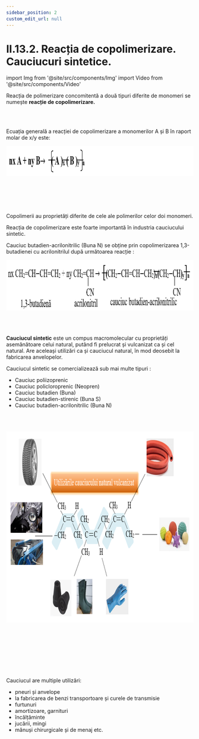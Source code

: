```yaml
---
sidebar_position: 2
custom_edit_url: null
---
```


# II.13.2. Reacția de copolimerizare. Cauciucuri sintetice.


import Img from '@site/src/components/Img'
import Video from '@site/src/components/Video'




<div class="alert alert--primary" role="alert">

Reacția de polimerizare concomitentă a două tipuri diferite de monomeri se numește **reacție de copolimerizare.**


</div>


<br></br>


<div class="alert alert--primary" role="alert">

Ecuația generală a reacției de copolimerizare a monomerilor A și B în raport molar de x/y este:



<Img className="img-responsive4" src="chimie/clasa11/capitolul2/II-13-2-reactia-de-copolimerizare-cauciucuri-sintetice-poza1-ecuatia-generala-a-reactiei-de-copolimerizare.png" width="1000" height="81" lazy={false} />


<br></br>
<br></br>


Copolimerii au proprietăți diferite de cele ale polimerilor celor doi monomeri.

Reacția de copolimerizare este foarte importantă în industria cauciucului sintetic.

Cauciuc butadien-acrilonitrilic (Buna N) se obține prin copolimerizarea 1,3-butadienei cu acrilonitrilul după următoarea reacție :



<Img className="img-responsive4" src="chimie/clasa11/capitolul2/II-13-2-reactia-de-copolimerizare-cauciucuri-sintetice-poza2-reactia-de-obtinere-a-cauciucului-butadien-acrilonitrilic.png" width="1000" height="137" lazy={false} />







</div>


<br></br>


<div class="alert alert--primary" role="alert">

**Cauciucul sintetic** este un compus macromolecular cu proprietăți asemănătoare celui natural, putând fi prelucrat și vulcanizat ca și cel natural. Are aceleași utilizări ca și cauciucul natural, în mod deosebit la fabricarea anvelopelor.

Cauciucul sintetic se comercializează sub mai multe tipuri :     
- Cauciuc poliizoprenic     
- Cauciuc policloroprenic (Neopren)     
- Cauciuc butadien (Buna)     
- Cauciuc butadien-stirenic (Buna S)     
- Cauciuc butadien-acrilonitrilic (Buna N)



</div>


<br></br>


<div class="alert alert--warning" role="alert">





<Img className="img-responsive4" src="chimie/clasa11/capitolul2/II-13-2-reactia-de-copolimerizare-cauciucuri-sintetice-poza3-utilizarile-cauciucului-natural-vulcanizat.png" width="1000" height="515" lazy={false} />


<br></br>
<br></br>

<br></br>


Cauciucul are multiple utilizări:     
- pneuri și anvelope     
- la fabricarea de benzi transportoare și curele de transmisie     
- furtunuri     
- amortizoare, garnituri     
- încălțăminte     
- jucării, mingi    
- mănuși chirurgicale și de menaj etc.





</div>

